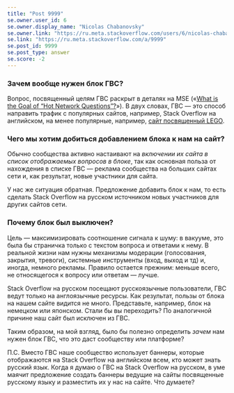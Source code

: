 ```yaml
---
title: "Post 9999"
se.owner.user_id: 6
se.owner.display_name: "Nicolas Chabanovsky"
se.owner.link: "https://ru.meta.stackoverflow.com/users/6/nicolas-chabanovsky"
se.link: "https://ru.meta.stackoverflow.com/a/9999"
se.post_id: 9999
se.post_type: answer
se.score: -2
---
```

<h3>Зачем вообще нужен блок ГВС?</h3>

<p>Вопрос, посвященный целям ГВС раскрыт в деталях на MSE («<a href="https://meta.stackexchange.com/q/219922/274323">What is the Goal of “Hot Network Questions”?</a>»). В двух словах, ГВС — это способ направить трафик с популярных сайтов, например, Stack Overflow на английском, на менее популярные, например, <a href="https://bricks.stackexchange.com/">сайт посвященный LEGO</a>. </p>

<h3>Чего мы хотим добиться добавлением блока к нам на сайт?</h3>

<p>Обычно сообщества активно настаивают на <em>включении их сайта в список отображаемых вопросов в блоке</em>, так как основная польза от нахождения в списке ГВС — реклама сообщества на больших сайтах сети и, как результат, новые участники для сайта. </p>

<p>У нас же ситуация обратная. Предложение добавить блок к нам, то есть сделать Stack Overflow на русском источником новых участников для других сайтов сети.</p>

<h3>Почему блок был выключен?</h3>

<p>Цель — максимизировать соотношение сигнала к шуму: в вакууме, это была бы страничка только с текстом вопроса и ответами к нему. В реальной жизни нам нужны механизмы модерации (голосования, закрытия, тревоги), системные инструменты (вход, выход и тд) и, иногда, немного рекламы. Правило остается прежним: меньше всего, не относящегося к вопросу или ответам — лучше.</p>

<p>Stack Overflow на русском посещают русскоязычные пользователи, ГВС ведут только на англоязычные ресурсы. Как результат, пользы от блока на нашем сайте видится не много. Представьте, например, блок на немецком или японском. Стали бы вы переходить? По аналогичной причине наш сайт был исключен из ГВС.</p>

<p>Таким образом, на мой взгляд, было бы полезно определить <em>зачем</em> нам нужен блок ГВС, что это даст сообществу или платформе? </p>

<p>П.С. Вместо ГВС наше сообщество использует баннеры, которые отображаются на Stack Overflow на английском всем, кто может знать русский язык. Когда я думаю о ГВС на Stack Overflow на русском, в уме маячит предложение создать баннеры ведущие на сайты посвященные русскому языку и разместить их у нас на сайте. Что думаете?</p>
